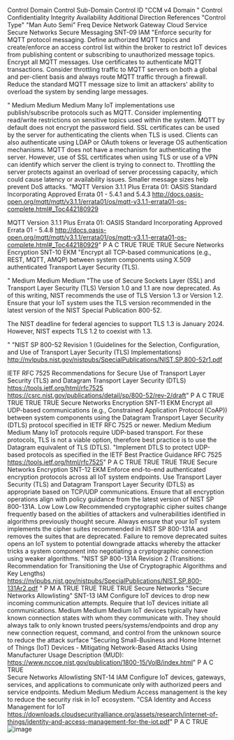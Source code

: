 Control Domain	Control Sub-Domain	Control ID	"CCM v4
Domain
"	Control	Confidentiality	Integrity	Availability	Additional Direction	References	"Control 
Type"	"Man
Auto
Semi"	Freq	Device	Network	Gateway	Cloud Service
Secure Networks	Secure Messaging	SNT-09	IAM	"Enforce security for MQTT protocol messaging. Define authorized MQTT topics and create/enforce an access control list within the broker to restrict IoT devices from publishing content or subscribing to unauthorized message topics. Encrypt all MQTT messages. Use certificates to authenticate MQTT transactions. Consider throttling traffic to MQTT servers on both a global and per-client basis and always route MQTT traffic through a firewall. Reduce the standard MQTT message size to limit an attackers' ability to overload the system by sending large messages. 

"	Medium	Medium	Medium	Many IoT implementations use publish/subscribe protocols such as MQTT. Consider implementing read/write restrictions on sensitive topics used within the system. MQTT by default does not encrypt the password field. SSL certificates can be used by the server for authenticating the clients when TLS is used. Clients can also authenticate using LDAP or OAuth tokens or leverage OS authentication mechanisms. MQTT does not have a mechanism for authenticating the server. However, use of SSL certificates when using TLS or use of a VPN can identify which server the client is trying to connect to. Throttling the server protects against an overload of server processing capacity, which could cause latency or availability issues. Smaller message sizes help prevent DoS attacks.	"MQTT Version 3.1.1 Plus Errata 01: OASIS Standard Incorporating Approved Errata 01 - 5.4.1 and 5.4.3 
http://docs.oasis-open.org/mqtt/mqtt/v3.1.1/errata01/os/mqtt-v3.1.1-errata01-os-complete.html#_Toc442180929

MQTT Version 3.1.1 Plus Errata 01: OASIS Standard Incorporating Approved Errata 01 - 5.4.8
http://docs.oasis-open.org/mqtt/mqtt/v3.1.1/errata01/os/mqtt-v3.1.1-errata01-os-complete.html#_Toc442180929"	P	A	C	TRUE		TRUE	TRUE
Secure Networks	Encryption	SNT-10	EKM	"Encrypt all TCP-based communications (e.g., REST, MQTT, AMQP) between system components using X.509 authenticated Transport Layer Security (TLS). 

"	Medium	Medium	Medium	"The use of Secure Sockets Layer (SSL) and Transport Layer Security (TLS) Version 1.0 and 1.1 are now deprecated. As of this writing, NIST recommends the use of TLS Version 1.3 or Version 1.2. Ensure that your IoT system uses the TLS version recommended in the latest version of the NIST Special Publication 800-52.

The NIST deadline for federal agencies to support TLS 1.3 is January 2024. However, NIST expects TLS 1.2 to coexist with 1.3. 

"	"NIST SP 800-52 Revision 1 (Guidelines for the Selection, Configuration, and Use of Transport Layer Security (TLS) Implementations) 
http://nvlpubs.nist.gov/nistpubs/SpecialPublications/NIST.SP.800-52r1.pdf

IETF RFC 7525 Recommendations for Secure Use of Transport Layer Security (TLS) and Datagram Transport Layer Security (DTLS)
https://tools.ietf.org/html/rfc7525 https://csrc.nist.gov/publications/detail/sp/800-52/rev-2/draft"	P	A	C	TRUE	TRUE	TRUE	TRUE
Secure Networks	Encryption	SNT-11	EKM	Encrypt all UDP-based communications (e.g., Constrained Application Protocol (CoAP)) between system components using the Datagram Transport Layer Security (DTLS) protocol specified in IETF RFC 7525 or newer.	Medium	Medium	Medium	Many IoT protocols require UDP-based transport. For these protocols, TLS is not a viable option, therefore best practice is to use the Datagram equivalent of TLS (DTLS).	"Implement DTLS to protect UDP-based protocols as specified in the IETF Best Practice Guidance RFC 7525
https://tools.ietf.org/html/rfc7525"	P	A	C	TRUE	TRUE	TRUE	TRUE
Secure Networks	Encryption	SNT-12	EKM	Enforce end-to-end authenticated encryption protocols across all IoT system endpoints. Use Transport Layer Security (TLS) and Datagram Transport Layer Security (DTLS) as appropriate based on TCP/UDP communications. Ensure that all encryption operations align with policy guidance from the latest version of NIST SP 800-131A.	Low	Low	Low	Recommended cryptographic cipher suites change frequently based on the abilities of attackers and vulnerabilities identified in algorithms previously thought secure. Always ensure that your IoT system implements the cipher suites recommended in NIST SP 800-131A and removes the suites that are deprecated. Failure to remove deprecated suites opens an IoT system to potential downgrade attacks whereby the attacker tricks a system component into negotiating a cryptographic connection using weaker algorithms.	"NIST SP 800-131A Revision 2 (Transitions: Recommendation for Transitioning the Use of Cryptographic Algorithms and Key Lengths) https://nvlpubs.nist.gov/nistpubs/SpecialPublications/NIST.SP.800-131Ar2.pdf
"	P	M	A	TRUE	TRUE	TRUE	TRUE
Secure Networks	"Secure Networks
Allowlisting"	SNT-13	IAM	Configure IoT devices to drop new incoming communication attempts. Require that IoT devices initiate all communications.	Medium	Medium	Medium	IoT devices typically have known connection states with whom they communicate with. They should always talk to only known trusted peers/systems/endpoints and drop any new connection request, command, and control from the unknown source to reduce the attack surface	"Securing Small-Business and Home Internet of Things (IoT) Devices -
Mitigating Network-Based Attacks Using Manufacturer Usage Description (MUD): https://www.nccoe.nist.gov/publication/1800-15/VolB/index.html"	P	A	C	TRUE			
Secure Networks	Allowlisting	SNT-14	IAM	Configure IoT devices, gateways, services, and applications to communicate only with authorized peers and service endpoints.	Medium	Medium	Medium	Access management is the key to reduce the security risk in IoT ecosystem.	"CSA Identity and Access Management for IoT
https://downloads.cloudsecurityalliance.org/assets/research/internet-of-things/identity-and-access-management-for-the-iot.pdf"	P	A	C	TRUE			
![image](https://user-images.githubusercontent.com/10893218/160197036-6daa264c-793e-41b4-b6d2-a3b804291712.png)

